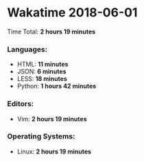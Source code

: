 # Wakatime 2018-06-01

Time Total: **2 hours 19 minutes**

### Languages:
- HTML: **11 minutes** 
- JSON: **6 minutes** 
- LESS: **18 minutes** 
- Python: **1 hours 42 minutes** 

### Editors:
- Vim: **2 hours 19 minutes** 

### Operating Systems:
- Linux: **2 hours 19 minutes** 

